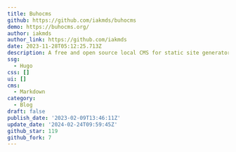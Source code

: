 ```yaml
---
title: Buhocms
github: https://github.com/iakmds/buhocms
demo: https://buhocms.org/
author: iakmds
author_link: https://github.com/iakmds
date: 2023-11-28T05:12:25.713Z
description: A free and open source local CMS for static site generators
ssg:
  - Hugo
css: []
ui: []
cms:
  - Markdown
category:
  - Blog
draft: false
publish_date: '2023-02-09T13:46:11Z'
update_date: '2024-02-24T09:59:45Z'
github_star: 119
github_fork: 7
---
```

